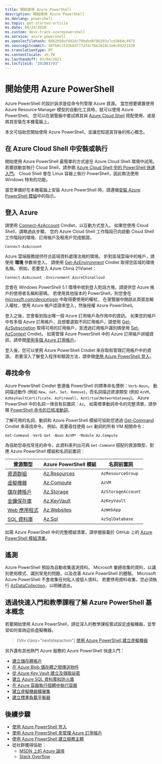 ```yaml
---
title: 開始使用 Azure PowerShell
description: 開始使用 Azure PowerShell
ms.devlang: powershell
ms.topic: get-started-article
ms.date: 04/24/2020
ms.custom: devx-track-azurepowershell
ms.service: azure-powershell
ms.openlocfilehash: 68b2b50afdd2dc79bdbd8f8b203a7cd3664c4973
ms.sourcegitcommit: 4dfb0cc533b83f77afdcfbe2618c1e6c8d221330
ms.translationtype: MT
ms.contentlocale: zh-TW
ms.lasthandoff: 03/04/2021
ms.locfileid: "101881793"
---
```

# <a name="get-started-with-azure-powershell"></a>開始使用 Azure PowerShell

Azure PowerShell 的設計訴求是從命令列管理 Azure 資源。
當您想要建置使用 Azure Resource Manager 模型的自動化工具時，就可以使用 Azure PowerShell。 您可以在瀏覽器中嘗試將其與 [Azure Cloud Shell](/azure/cloud-shell/overview) 搭配使用，或是將其安裝在本機電腦上。

本文可協助您開始使用 Azure PowerShell，並讓您知道其背後的核心概念。

## <a name="install-or-run-in-azure-cloud-shell"></a>在 Azure Cloud Shell 中安裝或執行

開始使用 Azure PowerShell 最簡單的方式是在 Azure Cloud Shell 環境中試用。 若要啟動並執行 Cloud Shell，請參閱 [Azure Cloud Shell 中的 PowerShell 快速入門](/azure/cloud-shell/quickstart-powershell)。 Cloud Shell 會在 Linux 容器上執行 PowerShell，因此無法使用 Windows 特有的功能。

當您準備好在本機電腦上安裝 Azure PowerShell 時，請遵循[安裝 Azure PowerShell 模組](install-az-ps.md)中的指示。

## <a name="sign-in-to-azure"></a>登入 Azure

請使用 [Connect-AzAccount](/powershell/module/az.accounts/connect-azaccount) Cmdlet，以互動方式登入。 如果您使用 Cloud Shell，請略過此步驟。 您的 Azure Cloud Shell 工作階段已向啟動 Cloud Shell 工作階段的環境、訂用帳戶及租用戶完成驗證。

```azurepowershell-interactive
Connect-AzAccount
```

Azure 雲端服務提供符合區域資料處理法規的環境。 針對區域雲端中的帳戶，請使用 **環境** 參數來登入。 請使用 [Get-AzEnvironment](/powershell/module/Az.Accounts/Get-AzEnvironment) Cmdlet 取得您區域的環境名稱。
例如，若要登入 Azure China 21Vianet：

```azurepowershell-interactive
Connect-AzAccount -Environment AzureChinaCloud
```

您會在 Windows PowerShell 5.1 環境中收到登入對話方塊，請提供您 Azure 帳戶的使用者名稱和密碼。 若使用其他版本的 PowerShell，則您會在 [microsoft.com/devicelogin](https://microsoft.com/devicelogin) 中取得要使用的權杖。 在瀏覽器中開啟此頁面並輸入權杖，使用 Azure 帳戶認證來登入，然後授權 Azure PowerShell。

登入之後，您會看到指出哪一個 Azure 訂用帳戶為作用中的資訊。 如果您的帳戶中有多個 Azure 訂用帳戶，且想要選取不同訂用帳戶，請使用 [Get-AzSubscription](/powershell/module/az.accounts/get-azsubscription) 取得可用的訂用帳戶，並透過訂用帳戶識別碼使用 [Set-AzContext](/powershell/module/az.accounts/set-azcontext) Cmdlet。 如需管理 Azure PowerShell 中的 Azure 訂用帳戶詳細資訊，請參閱[使用多個 Azure 訂用帳戶](manage-subscriptions-azureps.md)。

登入後，您可以使用 Azure PowerShell Cmdlet 來存取和管理訂用帳戶中的資源。 若要深入了解登入程序和驗證方法，請參閱[使用 Azure PowerShell 登入](authenticate-azureps.md)。

## <a name="find-commands"></a>尋找命令

Azure PowerShell Cmdlet 會遵循 PowerShell 的標準命名慣例：`Verb-Noun`。 動詞描述動作 (例如 `New`、`Get`、`Set`、`Remove`)，而名詞描述資源類型 (例如 `AzVM`、`AzKeyVaultCertificate`、`AzFirewall`、`AzVirtualNetworkGateway`)。 Azure PowerShell 中的名詞一律具有前置詞：`Az`。 如需標準動詞命令的完整清單，請參閱 [PowerShell 命令的已核准動詞](/powershell/scripting/developer/cmdlet/approved-verbs-for-windows-powershell-commands)。

了解可用的名詞、動詞和 Azure PowerShell 模組可協助您透過 [Get-Command](/powershell/module/microsoft.powershell.core/get-command) Cmdlet 來尋找命令。 例如，若要尋找使用 `Get` 動詞的所有 VM 相關命令：

```powershell-interactive
Get-Command -Verb Get -Noun AzVM* -Module Az.Compute
```

為協助您尋找常見的命令，此資料表列出可與 `Get-Command` 搭配的資源類型、對應 Azure PowerShell 模組和名詞前置詞：

|                              資源類型                              |                   Azure PowerShell 模組                    |    名詞前置詞     |
| ----------------------------------------------------------------------- | ------------------------------------------------------------ | ------------------ |
| [資源群組](/azure/azure-resource-manager/resource-group-overview) | [Az.Resources](/powershell/module/az.resources#resources)    | `AzResourceGroup`  |
| [虛擬機器](/azure/virtual-machines)                             | [Az.Compute](/powershell/module/az.compute#virtual_machines) | `AzVM`             |
| [儲存體帳戶](/azure/storage/common/storage-introduction)          | [Az.Storage](/powershell/module/az.storage/)                 | `AzStorageAccount` |
| [金鑰保存庫](/azure/key-vault/key-vault-whatis)                          | [Az.KeyVault](/powershell/module/az.keyvault)                | `AzKeyVault`       |
| [Web 應用程式](/azure/app-service)                                  | [Az.Websites](/powershell/module/az.websites)                | `AzWebApp`         |
| [SQL 資料庫](/azure/sql-database)                                    | [Az.Sql](/powershell/module/az.sql)                          | `AzSqlDatabase`    |

如需 Azure PowerShell 中的完整模組清單，請參閱裝載於 GitHub 上的 [Azure PowerShell 模組清單](https://github.com/Azure/azure-powershell/blob/master/documentation/azure-powershell-modules.md)。

## <a name="telemetry"></a>遙測

Azure PowerShell 預設為自動收集遙測資料。 Microsoft 彙總收集的資料，以識別使用模式、識別常見的問題，以及改善 Azure PowerShell 的體驗。 Microsoft Azure PowerShell 不會收集任何私人或個人資料。 若要停用資料收集，您必須執行 [AzDataCollection](/powershell/module/az.accounts/disable-azdatacollection)，以明確退出。

## <a name="learn-azure-powershell-basics-with-quickstarts-and-tutorials"></a>透過快速入門和教學課程了解 Azure PowerShell 基本概念

若要開始使用 Azure PowerShell，請從深入的教學課程嘗試設定虛擬機器，並學習如何查詢這些虛擬機器。

> [!div class="nextstepaction"]
> [使用 Azure PowerShell 建立虛擬機器](azureps-vm-tutorial.yml)

另外還有其他熱門 Azure 服務的 Azure PowerShell 快速入門：

* [建立儲存體帳戶](/azure/storage/common/storage-quickstart-create-account?tabs=azure-powershell)
* [ 在 Azure Blob 儲存體之間傳送物件](/azure/storage/blobs/storage-quickstart-blobs-powershell)
* [從 Azure Key Vault 建立及擷取祕密](/azure/key-vault/quick-create-powershell)
* [建立 Azure SQL 資料庫和防火牆](/azure/sql-database/scripts/sql-database-create-and-configure-database-powershell)
* [在 Azure 容器執行個體中執行容器](/azure/container-instances/container-instances-quickstart-powershell)
* [建立虛擬機器擴展集](/azure/virtual-machine-scale-sets/quick-create-powershell)
* [建立標準負載平衡器](/azure/load-balancer/quickstart-create-standard-load-balancer-powershell)

## <a name="next-steps"></a>後續步驟

* [使用 Azure PowerShell 登入](authenticate-azureps.md)
* [使用 Azure PowerShell 來管理 Azure 訂用帳戶](manage-subscriptions-azureps.md)
* [使用 Azure PowerShell 建立服務主體](create-azure-service-principal-azureps.md)
* 從社群獲得協助︰
  * [MSDN 上的 Azure 論壇](https://go.microsoft.com/fwlink/p/?LinkId=320212)
  * [Stack Overflow](https://go.microsoft.com/fwlink/?LinkId=320213)
